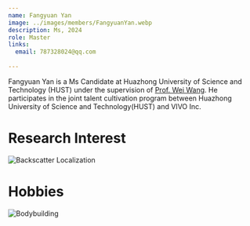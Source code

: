 ```yaml
---
name: Fangyuan Yan
image: ../images/members/FangyuanYan.webp
description: Ms, 2024
role: Master
links:
  email: 787328024@qq.com
  
---
```


Fangyuan Yan is a Ms Candidate at Huazhong University of Science and Technology (HUST) under the supervision of [Prof. Wei Wang](https://eic.hust.edu.cn/professor/wangwei/index.html). 
He participates in the joint talent cultivation program between Huazhong University of Science and Technology(HUST) and VIVO Inc.

Research Interest
======
![Backscatter Localization](https://img.36krcdn.com/20221029/v2_b621a4a1e90e469081e6fec07ab069dd_img_000)  

Hobbies
======
![Bodybuilding](https://eleiko.com/_next/image?url=https%3A%2F%2Feleiko.fra1.digitaloceanspaces.com%2Fcms-staging%2F4d9ee25e7df11afd4918886fa79c63e8.png&w=3840&q=75 "gymfreak") 